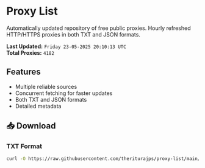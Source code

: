 # Proxy List

Automatically updated repository of free public proxies. Hourly refreshed HTTP/HTTPS proxies in both TXT and JSON formats.

**Last Updated:** `Friday 23-05-2025 20:10:13 UTC`  
**Total Proxies:** `4182`

## Features
- Multiple reliable sources
- Concurrent fetching for faster updates
- Both TXT and JSON formats
- Detailed metadata

## 📥 Download

### TXT Format
```bash
curl -O https://raw.githubusercontent.com/theriturajps/proxy-list/main/proxies.txt